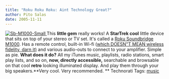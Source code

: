 ```yaml
---
title: "Roku Roku Roku: Aint Technology Great?"
author: Pito Salas
date: 2005-11-11
---
```




[![Sb-M1000-Small](https://i0.wp.com/s3.media.squarespace.com/production/1075723/12829350/weblogs/images/SB-M1000-small.jpg?resize=335%2C119)](<http://www.rokulabs.com/products/soundbridge/models.php>)[
](<http://www.rokulabs.com/products/soundbridge/models.php>)This **little
gem** really works! A **StarTrek cool** little device that sits on top of your
stereo or TV set. It's called a [Roku Soundbridge
M1000](<http://www.rokulabs.com/products/soundbridge/models.php>). Has a
remote control, built-in Wi-fi ([which DOESN"T MEAN wireless fidelity, darn
it)](<http://www.boingboing.net/2005/11/08/wifi_isnt_short_for_.html>) and
various audio-outs to connect to your amplifier. Simple as pie. **What does it
do?** All my iTunes music, playlists, radio stations, smart play lists, and so
on, **now, directly accessible,** searchable and browsable on that cool
**retro** looking illuminated display. And play them through your big
speakers.**Very cool. Very recommended. ** Technorati Tags:
[music](<http://www.technorati.com/tag/music>)


